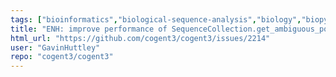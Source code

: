 ```yaml
---
tags: ["bioinformatics","biological-sequence-analysis","biology","biopython","data-science","evolution","genomics","help-wanted","markov-chain","maximum-likelihood","molecular-evolution","non-stationary","parallel","phylogenetic-trees","phylogenetics","pycogent","python","sequence-alignment","signal-processing","statistics"]
title: "ENH: improve performance of SequenceCollection.get_ambiguous_positions"
html_url: "https://github.com/cogent3/cogent3/issues/2214"
user: "GavinHuttley"
repo: "cogent3/cogent3"
---
```


